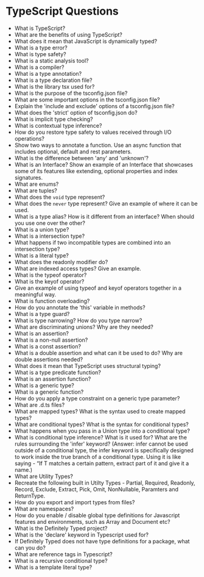 # TypeScript Questions

- What is TypeScript?
- What are the benefits of using TypeScript?
- What does it mean that JavaScript is dynamically typed?
- What is a type error?
- What is type safety?
- What is a static analysis tool?
- What is a compiler?
- What is a type annotation?
- What is a type declaration file?
- What is the library tsx used for?
- What is the purpose of the tsconfig.json file?
- What are some important options in the tsconfig.json file?
- Explain the 'include and exclude' options of a tsconfig.json file?
- What does the 'strict' option of tsconfig.json do?
- What is implicit type checking?
- What is contextual type inference?
- How do you restore type safety to values received through I/O operations?
- Show two ways to annotate a function. Use an async function that includes optional, default and rest parameters.
- What is the difference between 'any' and 'unknown'?
- What is an Interface? Show an example of an Interface that showcases some of its features like extending, optional properties and index signatures.
- What are enums? 
- What are tuples?
- What does the `void` type represent?
- What does the `never` type represent? Give an example of where it can be used.
- What is a type alias? How is it different from an interface? When should you use one over the other?
- What is a union type?
- What is a intersection type?
- What happens if two incompatible types are combined into an intersection type?
- What is a literal type?
- What does the readonly modifier do?
- What are indexed access types? Give an example.
- What is the typeof operator?
- What is the keyof operator? 
- Give an example of using typeof and keyof operators together in a meaningful way.
- What is function overloading?
- How do you annotate the 'this' variable in methods?
- What is a type guard?
- What is type narrowing? How do you type narrow?
- What are discriminating unions? Why are they needed?
- What is an assertion?
- What is a non-null assertion?
- What is a const assertion?
- What is a double assertion and what can it be used to do? Why are double assertions needed?
- What does it mean that TypeScript uses structural typing?
- What is a type predicate function?
- What is an assertion function?
- What is a generic type?
- What is a generic function?
- How do you apply a type constraint on a generic type parameter?
- What are .d.ts files?
- What are mapped types? What is the syntax used to create mapped types?
- What are conditional types? What is the syntax for conditional types?
- What happens when you pass in a Union type into a conditional type?
- What is conditional type inference? What is it used for? What are the rules surrounding the 'infer' keyword? (Answer: infer cannot be used outside of a conditional type, the infer keyword is specifically designed to work inside the true branch of a conditional type. Using it is like saying - “If T matches a certain pattern, extract part of it and give it a name.)
- What are Utility Types?
- Recreate the following built in Utilty Types - Partial, Required, Readonly, Record, Exclude, Extract, Pick, Omit, NonNullable, Paramters and ReturnType. 
- How do you export and import types from files?
- What are namespaces? 
- How do you enable / disable global type definitions for Javascript features and environments, such as Array and Document etc?
- What is the Definitely Typed project?
- What is the 'declare' keyword in Typescript used for?
- If Definitely Typed does not have type definitions for a package, what can you do?
- What are reference tags in Typescript?
- What is a recursive conditional type?
- What is a template literal type?



